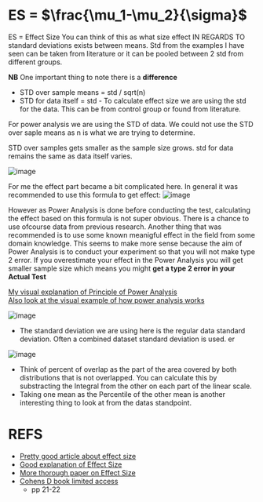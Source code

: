 # ES = $\frac{\mu_1-\mu_2}{\sigma}$


ES = Effect Size You can think of this as what size effect IN REGARDS TO standard deviations exists between means.  Std from the examples I have seen can be taken from literature or it can be pooled between 2 std from different groups.

**NB** One important thing to note there is a **difference** 

+ STD over sample means = std / sqrt(n)    
+ STD for data itself = std   - To calculate effect size we are using the std for the data. This can be from control group or found from literature. 

For power analysis we are using the STD of data. We could not use the STD over saple means as n is what we are trying to determine.

STD over samples gets smaller as the sample size grows. std for data remains the same as data itself varies.

![image](https://user-images.githubusercontent.com/21141607/159644887-9cff4f53-fae9-4f7a-8b78-bdef8e6c5420.png)

For me the effect part became a bit complicated here. In general it was recommended to use this formula to get effect:
![image](https://user-images.githubusercontent.com/21141607/159643951-47053734-cd6b-4486-93df-11b118d71796.png)

However as Power Analysis is done before conducting the test, calculating the effect based on this formula is not super obvious. There is a chance to use ofcourse data from previous research. Another thing that was recommended is to use some known meanigful effect in the field from some domain knowledge. This seems to make more sense because the aim of Power Analysis is to conduct your experiment so that you will not make type 2 error. If you overestimate your effect in the Power Analysis you will get smaller sample size which means you might **get a type 2 error in your Actual Test**


[My visual explanation of Principle of Power Analysis](https://github.com/AndresNamm/study/blob/main/statistics/confidence_intervals/PowerAnalysis.pdf)      
[Also look at the visual example of how power analysis works](https://github.com/AndresNamm/study/blob/main/statistics/confidence_intervals/VisualExplain.pdf)




![image](https://user-images.githubusercontent.com/21141607/163121061-7fcee4a1-fcec-45ee-8b28-0538953cfff4.png)     
+ The standard deviation we are using here is the regular data standard deviation. Often a combined dataset standard deviation is used. er

![image](https://user-images.githubusercontent.com/21141607/163121095-26ff6cd4-c2b2-4732-9073-4d2c0cdf5d19.png)    

+ Think of percent of overlap as the part of the area covered by both distributions that is not overlapped. You can calculate this by substracting the Integral from the other on each part of the linear scale. 
+ Taking one mean as the Percentile of the other mean is another interesting thing to look at from the datas standpoint. 



# REFS 


+ [Pretty good article about effect size](https://meera.snre.umich.edu/power-analysis-statistical-significance-effect-size)
+ [Good explanation of Effect Size](https://www.youtube.com/watch?app=desktop&v=tTgouKMz-eI)
+ [More thorough paper on Effect Size](http://www.bwgriffin.com/gsu/courses/edur9131/content/EffectSizeBecker.pdf)
+ [Cohens D book limited access](https://onedrive.live.com/?cid=BF11E46C828507B3&id=BF11E46C828507B3%21232838&parId=BF11E46C828507B3%21232837&o=OneUp)
   + pp 21-22       
